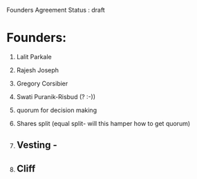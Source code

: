 Founders Agreement
Status : draft
# Founders: 
1. Lalit Parkale
2. Rajesh Joseph
3. Gregory Corsibier
4. Swati Puranik-Risbud (? :-))

1. quorum for decision making 
2. Shares split (equal split- will this hamper how to get quorum)
3. Vesting - 
   - 
5. Cliff
   - 
